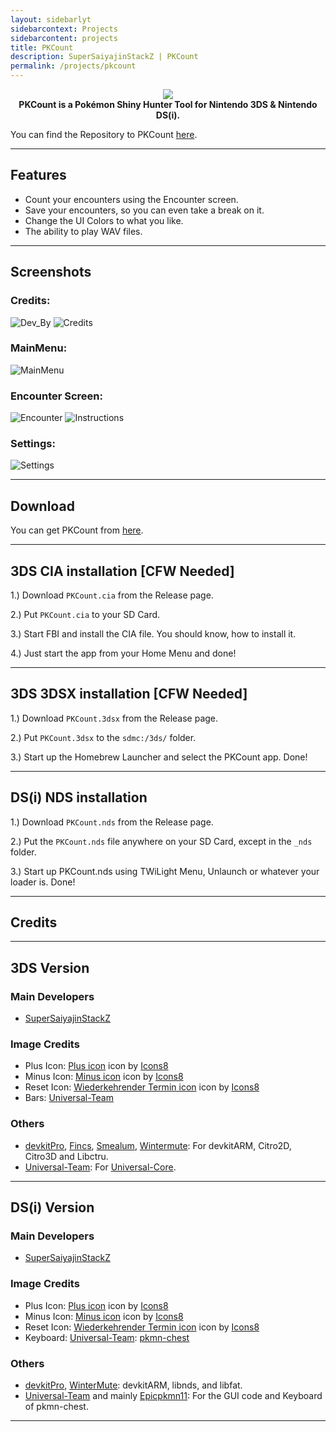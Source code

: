 ```yaml
---
layout: sidebarlyt
sidebarcontext: Projects
sidebarcontent: projects
title: PKCount
description: SuperSaiyajinStackZ | PKCount
permalink: /projects/pkcount
---
```


<p align="center">
	<a href="https://github.com/SuperSaiyajinStackZ/PKCount/releases/latest"><img src="/assets/images/pkcount/banner.png"></a><br>
	<b>PKCount is a Pokémon Shiny Hunter Tool for Nintendo 3DS & Nintendo DS(i).</b>
</p>

You can find the Repository to PKCount [here](https://github.com/SuperSaiyajinStackZ/PKCount).
<hr>

## Features
- Count your encounters using the Encounter screen.
- Save your encounters, so you can even take a break on it.
- Change the UI Colors to what you like.
- The ability to play WAV files.
<hr>

## Screenshots

### Credits:

![Dev_By](/assets/images/pkcount/dev.png) ![Credits](/assets/images/pkcount/credits.png)

### MainMenu:

![MainMenu](/assets/images/pkcount/main.png)

### Encounter Screen:

![Encounter](/assets/images/pkcount/encounter.png) ![Instructions](/assets/images/pkcount/instruction.png)

### Settings:

![Settings](/assets/images/pkcount/settings.png)
<hr>

## Download
You can get PKCount from [here](https://github.com/SuperSaiyajinStackZ/PKCount/releases).
<hr>

## 3DS CIA installation [CFW Needed]
1.) Download `PKCount.cia` from the Release page.

2.) Put `PKCount.cia` to your SD Card.

3.) Start FBI and install the CIA file. You should know, how to install it.

4.) Just start the app from your Home Menu and done!
<hr>

## 3DS 3DSX installation [CFW Needed]
1.) Download `PKCount.3dsx` from the Release page.

2.) Put `PKCount.3dsx` to the `sdmc:/3ds/` folder.

3.) Start up the Homebrew Launcher and select the PKCount app. Done!
<hr>

## DS(i) NDS installation
1.) Download `PKCount.nds` from the Release page.

2.) Put the `PKCount.nds` file anywhere on your SD Card, except in the `_nds` folder.

3.) Start up PKCount.nds using TWiLight Menu, Unlaunch or whatever your loader is. Done!
<hr>

## Credits
<hr>

## 3DS Version

### Main Developers
- [SuperSaiyajinStackZ](https://github.com/SuperSaiyajinStackZ)

### Image Credits
- Plus Icon: <a target="_blank" href="/icons/set/plus">Plus icon</a> icon by <a target="_blank" href="https://icons8.de">Icons8</a>
- Minus Icon: <a target="_blank" href="/icons/set/minus">Minus icon</a> icon by <a target="_blank" href="https://icons8.de">Icons8</a>
- Reset Icon: <a target="_blank" href="/icons/set/recurring-appointment">Wiederkehrender Termin icon</a> icon by <a target="_blank" href="https://icons8.de">Icons8</a>
- Bars: [Universal-Team](https://github.com/Universal-Team)

### Others
- [devkitPro](https://github.com/devkitPro), [Fincs](https://github.com/fincs), [Smealum](https://github.com/smealum), [Wintermute](https://github.com/WinterMute): For devkitARM, Citro2D, Citro3D and Libctru.
- [Universal-Team](https://github.com/Universal-Team): For [Universal-Core](https://github.com/Universal-Team/Universal-Core).
<hr>

## DS(i) Version

### Main Developers
- [SuperSaiyajinStackZ](https://github.com/SuperSaiyajinStackZ)

### Image Credits

- Plus Icon: <a target="_blank" href="/icons/set/plus">Plus icon</a> icon by <a target="_blank" href="https://icons8.de">Icons8</a>
- Minus Icon: <a target="_blank" href="/icons/set/minus">Minus icon</a> icon by <a target="_blank" href="https://icons8.de">Icons8</a>
- Reset Icon: <a target="_blank" href="/icons/set/recurring-appointment">Wiederkehrender Termin icon</a> icon by <a target="_blank" href="https://icons8.de">Icons8</a>
- Keyboard: [Universal-Team](https://github.com/Universal-Team): [pkmn-chest](https://github.com/Universal-Team/pkmn-chest)

### Others
- [devkitPro](https://github.com/devkitPro), [WinterMute](https://github.com/WinterMute): devkitARM, libnds, and libfat.
- [Universal-Team](https://github.com/Universal-Team) and mainly [Epicpkmn11](https://github.com/Epicpkmn11): For the GUI code and Keyboard of pkmn-chest.
<hr>